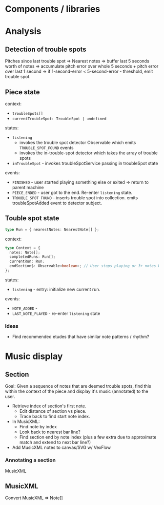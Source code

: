 # Components / libraries

# Analysis

## Detection of trouble spots

Pitches since last trouble spot => Nearest notes => buffer last 5 seconds worth of notes => accumulate pitch error over whole 5 seconds + pitch error over last 1 second => if 1-second-error < 5-second-error - threshold, emit trouble spot.

## Piece state

context:

- `troubleSpots[]`
- `currentTroubleSpot: TroubleSpot | undefined`

states:

- `listening`
  - invokes the trouble spot detector Observable which emits `TROUBLE_SPOT_FOUND` events
  - invokes the in-trouble-spot detector which takes the array of trouble spots
- `inTroubleSpot` - invokes troubleSpotService passing in troubleSpot state

events:

- `FINISHED` - user started playing something else or exited => return to parent machine
- `PIECE_ENDED` - user got to the end. Re-enter `listening` state.
- `TROUBLE_SPOT_FOUND` - inserts trouble spot into collection. emits troubleSpotAdded event to detector subject.

## Touble spot state

```ts
type Run = { nearestNotes: NearestNote[] };
```

context:

```ts
type Context = {
  notes: Note[];
  completedRuns: Run[];
  currentRun: Run;
  endSection$: Observable<boolean>; // User stops playing or 3+ notes beyond trouble-spot end played.
};
```

states:

- `listening` - entry: initialize new current run.

events:

- `NOTE_ADDED` -
- `LAST_NOTE_PLAYED` - re-enter `listening` state

### Ideas

- Find recommended etudes that have similar note patterns / rhythm?

# Music display

## Section

Goal: Given a sequence of notes that are deemed trouble spots, find this within the context of the piece and display it's music (annotated) to the user.

- Retrieve index of section's first note.
  - Edit distance of section vs piece.
  - Trace back to find start note index.
- In MusicXML:
  - Find note by index
  - Look back to nearest bar line?
  - Find section end by note index (plus a few extra due to approximate match and extend to next bar line?)
- Add MusicXML notes to canvas/SVG w/ VexFlow

### Annotating a section

MusicXML

## MusicXML

Convert MusicXML => Note[]
